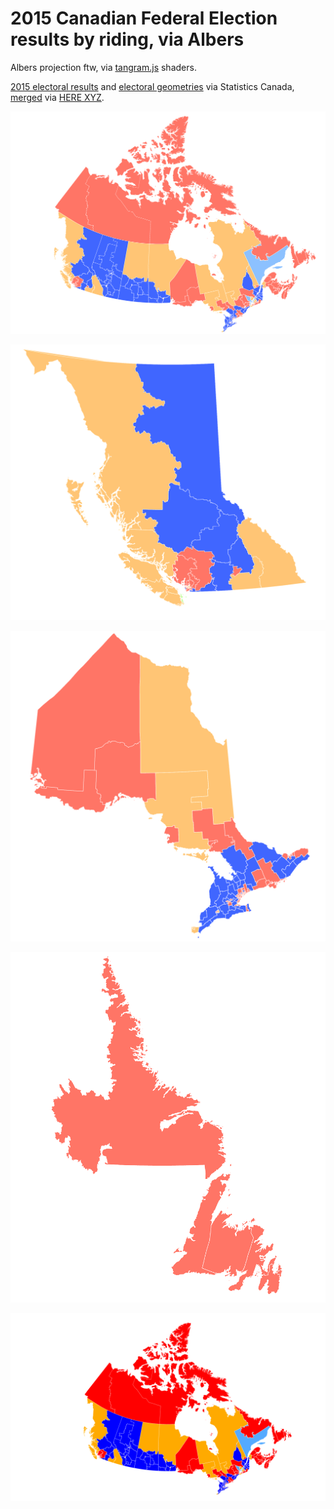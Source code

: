 # 2015 Canadian Federal Election results by riding, via Albers

Albers projection ftw, via [tangram.js](https://tangrams.readthedocs.io) shaders. 

[2015 electoral results](https://www.elections.ca/content.aspx?section=res&dir=rep/off/42gedata&document=summary&lang=e) and [electoral geometries](https://www12.statcan.gc.ca/census-recensement/2011/geo/bound-limit/bound-limit-2016-eng.cfm) via Statistics Canada, [merged](xyz-space-invader.netlify.com/?space=wF72Pj6d&token=AFbjoHrBlTB2K5_gqvcP_S8&basemap=albers&buildings=0&label=&colors=range&points=1&lines=0&outlines=3&places=0&roads=0&hexbins=0&water=0&extrusion=undefined&property=Percentage+of+Voter+Turnout%2FPourcentage+de+la+participation+électorale&palette=colorBrewerYlOrRd&paletteFlip=false&sort=values&hideOutliers=false#4.7/63.816/-98.345) via [HERE XYZ](https://here.xyz).

![Canada](canada_albers.png)

![British Columbia](bc_albers.png)

![Ontario](ontario_albers.png)

![NL](newfoundland_labrador_albers.png)

![Canada GIF](canada_albers.gif)
